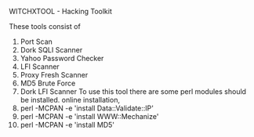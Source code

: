 WITCHXTOOL - Hacking Toolkit

These tools consist of
1. Port Scan
2. Dork SQLI Scanner	    
3. Yahoo Password Checker 
4. LFI Scanner   
5. Proxy Fresh Scanner	     
6. MD5 Brute Force
7. Dork LFI Scanner
To use this tool there are some perl modules should be installed.
online installation,
1. perl -MCPAN -e 'install Data::Validate::IP' 
2. perl -MCPAN -e 'install WWW::Mechanize'
3. perl -MCPAN -e 'install MD5'
